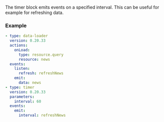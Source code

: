 The timer block emits events on a specified interval. This can be useful for example for refreshing
data.

### Example

```yaml
- type: data-loader
  version: 0.20.33
  actions:
    onLoad:
      type: resource.query
      resource: news
  events:
    listen:
      refresh: refreshNews
    emit:
      data: news
- type: timer
  version: 0.20.33
  parameters:
    interval: 60
  events:
    emit:
      interval: refreshNews
```
